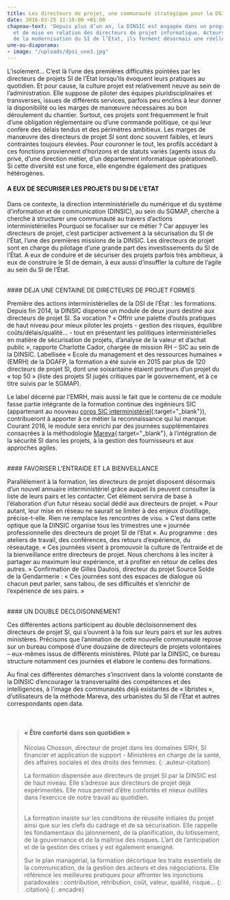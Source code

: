 ```yaml
---
title: Les directeurs de projet, une communauté stratégique pour la DSI de l’État
date: 2016-03-25 11:10:00 +01:00
chapeau-text: 'Depuis plus d’un an, la DINSIC est engagée dans un programme de formation
  et de mise en relation des directeurs de projet informatique. Acteurs fondamentaux
  de la modernisation du SI de l’État, ils forment désormais une réelle communauté. '
une-ou-diaporama:
- image: "/uploads/dpsi_une3.jpg"
---
```


L’isolement… C’est là l’une des premières difficultés pointées par les directeurs de projets SI de l’État lorsqu’ils évoquent leurs pratiques au quotidien. Et pour cause, la culture projet est relativement neuve au sein de l’administration. Elle suppose de piloter des équipes pluridisciplinaires et transverses, issues de différents services, parfois peu enclins à leur donner la disponibilité ou les marges de manœuvre nécessaires au bon déroulement du chantier. Surtout, ces projets sont fréquemment le fruit d’une obligation réglementaire ou d’une commande politique, ce qui leur confère des délais tendus et des périmètres ambitieux. Les marges de manœuvre des directeurs de projet SI sont donc souvent faibles, et leurs contraintes toujours élevées. Pour couronner le tout, les profils accédant à ces fonctions proviennent d’horizons et de statuts variés (agents issus du privé, d’une direction métier, d’un département informatique opérationnel). Si cette diversité est une force, elle engendre également des pratiques hétérogènes.
<br>
#### A EUX DE SECURISER LES PROJETS DU SI DE L'ETAT 
 
Dans ce contexte, la direction interministérielle du numérique et du système d’information et de communication (DINSIC), au sein du SGMAP, cherche à cherche à structurer une communauté au travers d’actions interministérielles Pourquoi se focaliser sur ce métier ? Car appuyer les directeurs de projet, c’est participer activement à la sécurisation du SI de l’État, l’une des premières missions de la DINSIC. Les directeurs de projet sont en charge du pilotage d’une grande part des investissements du SI de l’État. A eux de conduire et de sécuriser des projets parfois très ambitieux, à eux de construire le SI de demain, à eux aussi d’insuffler la culture de l’agile au sein du SI de l’État.
 
<br>
#### DEJA UNE CENTAINE DE DIRECTEURS DE PROJET FORMES 

Première des actions interministérielles de la DSI de l’État : les formations. Depuis fin 2014, la DINSIC dispense un module de deux jours destiné aux directeurs de projet SI. Sa vocation ? « Offrir une palette d’outils pratiques de haut niveau pour mieux piloter les projets - gestion des risques, équilibre coûts/délais/qualité… - tout en présentant les politiques interministérielles en matière de sécurisation de projets, d’analyse de la valeur et d’achat public », rapporte Charlotte Cador, chargée de mission RH – SIC au sein de la DINSIC. Labellisée « Ecole du management et des ressources humaines » (EMRH) de la DGAFP, la formation a été suivie en 2015 par plus de 120 directeurs de projet SI, dont une soixantaine étaient porteurs d’un projet du « top 50 » (liste des projets SI jugés critiques par le gouvernement, et à ce titre suivis par le SGMAP).

Le label décerné par l’EMRH, mais aussi le fait que le contenu de ce module fasse partie intégrante de la formation continue des ingénieurs SIC (appartenant au nouveau [corps SIC interministériel](https://www.modernisation.gouv.fr/home/letat-facilite-le-recrutement-et-la-mobilite-de-ses-ingenieurs-sic){:target="_blank"}), contribueront à apporter à ce métier la reconnaissance qui lui manque. Courant 2016, le module sera enrichi par des journées supplémentaires consacrées à la méthodologie [Mareva](https://www.modernisation.gouv.fr/home/un-nouveau-mareva-pour-mieux-calculer-la-valeur-des-projets-informatiques-de-l-administration){:target="_blank"}, à l’intégration de la sécurité SI dans les projets, à la gestion des fournisseurs et aux approches agiles.
 
<br>
#### FAVORISER L'ENTRAIDE ET LA BIENVEILLANCE 

Parallèlement à la formation, les directeurs de projet disposent désormais d’un nouvel annuaire interministériel grâce auquel ils peuvent consulter la liste de leurs pairs et les contacter. Cet élément servira de base à l’élaboration d’un futur réseau social dédié aux directeurs de projet. « Pour autant, leur mise en réseau ne saurait se limiter à des enjeux d’outillage, précise-t-elle. Rien ne remplace les rencontres de visu. » C’est dans cette optique que la DINSIC organise tous les trimestres une « journée professionnelle des directeurs de projet SI de l’Etat ». Au programme : des ateliers de travail, des conférences, des retours d’expérience, du réseautage. « Ces journées visent à promouvoir la culture de l’entraide et de la bienveillance entre directeurs de projet. Nous cherchons à les inciter à partager au maximum leur expérience, et à profiter en retour de celles des autres. » Confirmation de Gilles Dautois, directeur du projet Source Solde de la Gendarmerie : « Ces journées sont des espaces de dialogue où chacun peut parler, sans tabou, de ses difficultés et s’enrichir de l’expérience de ses pairs. »
 
<br>
#### UN DOUBLE DECLOISONNEMENT

Ces différentes actions participent au double décloisonnement des directeurs de projet SI, qui s’ouvrent à la fois sur leurs pairs et sur les autres ministères. Précisons que l’animation de cette nouvelle communauté repose sur un bureau composé d’une douzaine de directeurs de projets volontaires – eux-mêmes issus de différents ministères. Piloté par la DINSIC, ce bureau structure notamment ces journées et élabore le contenu des formations.

Au final ces différentes démarches s’inscrivent dans la volonté constante de la DINSIC d’encourager la transversalité des compétences et des intelligences, à l’image des communautés déjà existantes de « libristes », d’utilisateurs de la méthode Mareva, des urbanistes du SI de l’État et autres correspondants open data. 

 
<br>

> #### « Être conforté dans son quotidien » 
>
>Nicolas Chosson, directeur de projet dans les domaines SIRH, SI financier et application de support - Ministères en charge de la santé, des affaires sociales et des droits des femmes.
> {: .auteur-citation}
><br>    
>
> La formation dispensée aux directeurs de projet SI par la DINSIC est de haut niveau. Elle s’adresse aux directeurs de projet déjà expérimentés. Elle nous permet d’être confortés et mieux outillés dans l’exercice de notre travail au quotidien.
>
> 
><br>
>La formation insiste sur les conditions de réussite initiales du projet ainsi que sur les clefs du cadrage et de sa sécurisation. Elle rappelle les fondamentaux du jalonnement, de la planification, du lotissement, de la gouvernance et de la maîtrise des risques. L’art de l’anticipation et de la gestion des crises y est également enseigné.
>
> 
>
>Sur le plan managérial, la formation décortique les traits essentiels de la communication, de la gestion des acteurs et des négociations. Elle référence les meilleures pratiques pour affronter les injonctions paradoxales : contribution, rétribution, coût, valeur, qualité, risque…
> {: .citation}
{: .encadre}